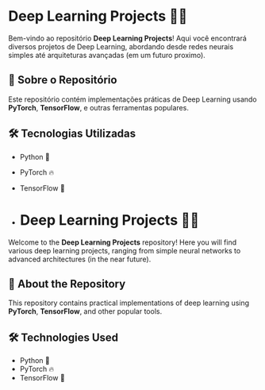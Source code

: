 # Deep Learning Projects 🧠🚀  

Bem-vindo ao repositório **Deep Learning Projects**! Aqui você encontrará diversos projetos de Deep Learning, abordando desde redes neurais simples até arquiteturas avançadas (em um futuro proximo).  

## 📌 Sobre o Repositório  
Este repositório contém implementações práticas de Deep Learning usando **PyTorch**, **TensorFlow**, e outras ferramentas populares. 

## 🛠 Tecnologias Utilizadas  
- Python 🐍  
- PyTorch 🔥  
- TensorFlow 🧠

- # Deep Learning Projects 🧠🚀  

Welcome to the **Deep Learning Projects** repository! Here you will find various deep learning projects, ranging from simple neural networks to advanced architectures (in the near future).  

## 📌 About the Repository  
This repository contains practical implementations of deep learning using **PyTorch**, **TensorFlow**, and other popular tools.  

## 🛠 Technologies Used  
- Python 🐍  
- PyTorch 🔥  
- TensorFlow 🧠  



